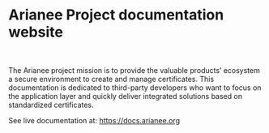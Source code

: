 <h1>Arianee Project documentation website</h1> <br>

The Arianee project mission is to provide the valuable products’ ecosystem a secure environment to create and manage certificates. This documentation is dedicated to third-party developers who want to focus on the application layer and quickly deliver integrated solutions based on standardized certificates.

See live documentation at: https://docs.arianee.org
